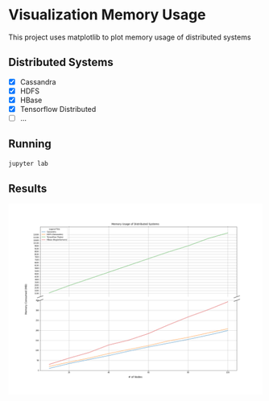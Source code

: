 # Visualization Memory Usage

This project uses matplotlib to plot memory usage of distributed systems

## Distributed Systems

- [x] Cassandra
- [x] HDFS
- [x] HBase
- [x] Tensorflow Distributed
- [ ] ...

## Running

```bash
jupyter lab
```

## Results

![mem-usages](plot.png)

